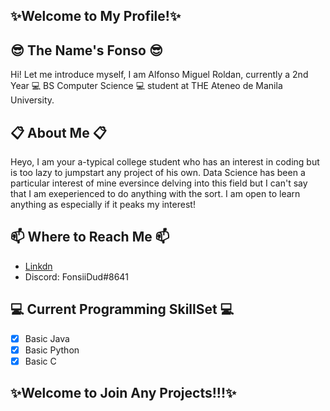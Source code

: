 ## :sparkles:Welcome to My Profile!:sparkles:

## :sunglasses: The Name's Fonso :sunglasses:

Hi! Let me introduce myself, I am Alfonso Miguel Roldan, currently a 2nd Year :computer: BS Computer Science :computer: student at THE Ateneo de Manila University.

## :clipboard: About Me :clipboard:

Heyo, I am your a-typical college student who has an interest in coding but is too lazy to jumpstart any project of his own. Data Science has been a particular interest of mine
eversince delving into this field but I can't say that I am exeperienced to do anything with the sort. I am open to learn anything as especially if it peaks my interest!

## 📫 Where to Reach Me 📫
* [Linkdn](https://www.linkedin.com/in/alfonso-roldan-9700661ba/)
* Discord: FonsiiDud#8641

## :computer: Current Programming SkillSet :computer:
- [x] Basic Java
- [x] Basic Python
- [x] Basic C

## ✨Welcome to Join Any Projects!!!✨

